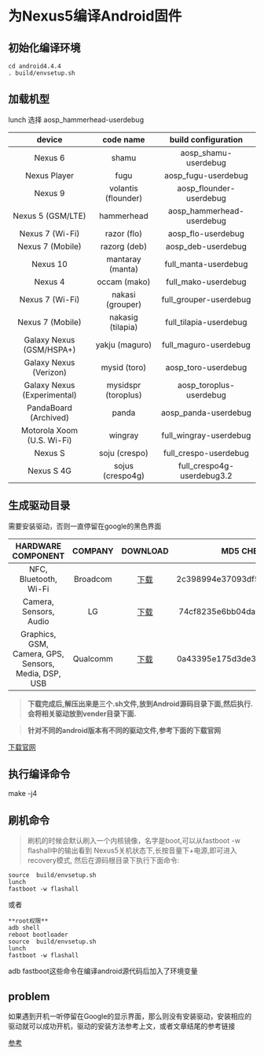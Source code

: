 # 为Nexus5编译Android固件

## 初始化编译环境
```
cd android4.4.4
. build/envsetup.sh

```

##  加载机型
lunch  选择 aosp_hammerhead-userdebug

|device    |    code name    |  build configuration|
|:------:|:-----------:| :--------------------:|
|Nexus 6     |shamu |aosp_shamu-userdebug|
|Nexus Player|    fugu|    aosp_fugu-userdebug|
|Nexus 9 |    volantis (flounder) |    aosp_flounder-userdebug|
|Nexus 5 (GSM/LTE)|   hammerhead | aosp_hammerhead-userdebug|
|Nexus 7 (Wi-Fi)  |   razor (flo) |    aosp_flo-userdebug
|Nexus 7 (Mobile) |  razorg (deb) |   aosp_deb-userdebug
|Nexus 10  |  mantaray (manta)  |  full_manta-userdebug
|Nexus 4   |  occam (mako)  |  full_mako-userdebug
|Nexus 7 (Wi-Fi) |    nakasi (grouper)  |  full_grouper-userdebug
|Nexus 7 (Mobile)|    nakasig (tilapia) |  full_tilapia-userdebug
|Galaxy Nexus (GSM/HSPA+) |  yakju (maguro) |  full_maguro-userdebug
|Galaxy Nexus (Verizon) |  mysid (toro)  |  aosp_toro-userdebug
|Galaxy Nexus (Experimental)|     mysidspr (toroplus)|     aosp_toroplus-userdebug
|PandaBoard (Archived) |  panda |  aosp_panda-userdebug
|Motorola Xoom (U.S. Wi-Fi)|  wingray |    full_wingray-userdebug
|Nexus S  |   soju (crespo) |  full_crespo-userdebug
|Nexus S 4G|  sojus (crespo4g)|    full_crespo4g-userdebug3.2


## 生成驱动目录
需要安装驱动，否则一直停留在google的黑色界面

|HARDWARE COMPONENT | COMPANY   |  DOWNLOAD |   MD5 CHECKSUM |   SHA-1 CHECKSUM |
|:-----------------:|:---------:|:---------:|:--------------:|:----------------:|
|NFC, Bluetooth, Wi-Fi |  Broadcom | [下载](https://dl.google.com/dl/android/aosp/broadcom-hammerhead-lrx22c-964d941e.tgz) |   2c398994e37093df51b105d63f0eb611 |    991346159c95ae75f760014a6822b8b3e8667700
|Camera, Sensors, Audio | LG | [下载](https://dl.google.com/dl/android/aosp/lge-hammerhead-lrx22c-95a9d465.tgz)|    74cf8235e6bb04da28b2ff738b13eee9|    175dd5bae81bb54030d072cb0f0b4ec81eb3f71f
|Graphics, GSM, Camera, GPS, Sensors, Media, DSP, USB|    Qualcomm |  [ 下载](https://dl.google.com/dl/android/aosp/lge-hammerhead-lrx22c-95a9d465.tgz)|   0a43395e175d3de3dc312d8abdcb4f20 |    007cf9d49f0409d5c703e7f2811fd153fee22353

> **下载完成后,解压出来是三个.sh文件,放到Android源码目录下面,然后执行.会将相关驱动放到vender目录下面.**

> **针对不同的android版本有不同的驱动文件,参考下面的下载官网**

[下载官网](https://developers.google.com/android/nexus/drivers#fugumra58n)

## 执行编译命令
make -j4

## 刷机命令
> 刷机的时候会默认刷入一个内核镜像，名字是boot,可以从fastboot -w flashall中的输出看到
Nexus5关机状态下,长按音量下+电源,即可进入recovery模式, 然后在源码根目录下执行下面命令:
```
source  build/envsetup.sh 
lunch
fastboot -w flashall
```
或者
```
**root权限**
adb shell
reboot bootloader
source  build/envsetup.sh 
lunch
fastboot -w flashall
```


adb fastboot这些命令在编译android源代码后加入了环境变量

## problem 
如果遇到开机一听停留在Google的显示界面，那么则没有安装驱动，安装相应的驱动就可以成功开机，驱动的安装方法参考上文，或者文章结尾的参考链接

[参考](http://androidperformance.com/2015/02/04/build-rom-for-nexus5.html)

